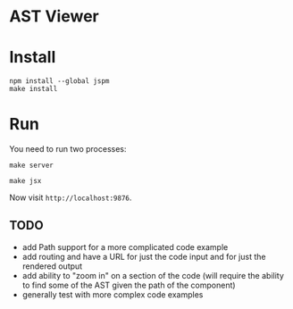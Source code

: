 # AST Viewer

# Install

```
npm install --global jspm
make install
```

# Run

You need to run two processes:

```
make server
```

```
make jsx
```

Now visit `http://localhost:9876`.

## TODO

- add Path support for a more complicated code example
- add routing and have a URL for just the code input and for just the rendered output
- add ability to "zoom in" on a section of the code (will require the ability to find some of the AST given the path of the component)
- generally test with more complex code examples

